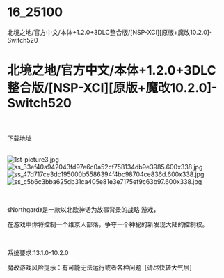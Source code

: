 # 16_25100
北境之地/官方中文/本体+1.2.0+3DLC整合版/[NSP-XCI][原版+魔改10.2.0]-Switch520
# 北境之地/官方中文/本体+1.2.0+3DLC整合版/[NSP-XCI][原版+魔改10.2.0]-Switch520
 <br/></br>
[下载地址](https://www.switch520.cc/article/25100 "下载地址")
<br/></br>

<p><img title="1st-picture3.jpg" src="https://www.switch520.cc/muke_img/2021_12_02_3f7416ad82924.jpg" alt="1st-picture3.jpg"><br>
<img title="ss_33ef40a942043fd97e6c0a52cf758134db9e3985.600x338.jpg" src="https://www.switch520.cc/muke_img/2021_12_02_9b9741a083c0a.jpg" alt="ss_33ef40a942043fd97e6c0a52cf758134db9e3985.600x338.jpg"><br>
<img title="ss_47d717ce3dc195000b5586394f4bc98704ce836d.600x338.jpg" src="https://www.switch520.cc/muke_img/2021_12_02_ab0764a8a5c60.jpg" alt="ss_47d717ce3dc195000b5586394f4bc98704ce836d.600x338.jpg"><br>
<img title="ss_c5b6c3bba625db31ca405e81e3e7175ef9c63b97.600x338.jpg" src="https://www.switch520.cc/muke_img/2021_12_02_9c641f268db2d.jpg" alt="ss_c5b6c3bba625db31ca405e81e3e7175ef9c63b97.600x338.jpg"></p>
<p>&nbsp;</p>
<p>《Northgard》是一款以北欧神话为故事背景的战略 游戏，</p>
<p>在游戏中你将控制一个维京人部落，争夺一个神秘的新发现大陆的控制权。</p>
<p>&nbsp;</p>
<p>系统要求:13.1.0-10.2.0</p>
<p>魔改游戏风险提示：有可能无法运行或者各种问题 &nbsp;[请尽快转大气层]</p>



